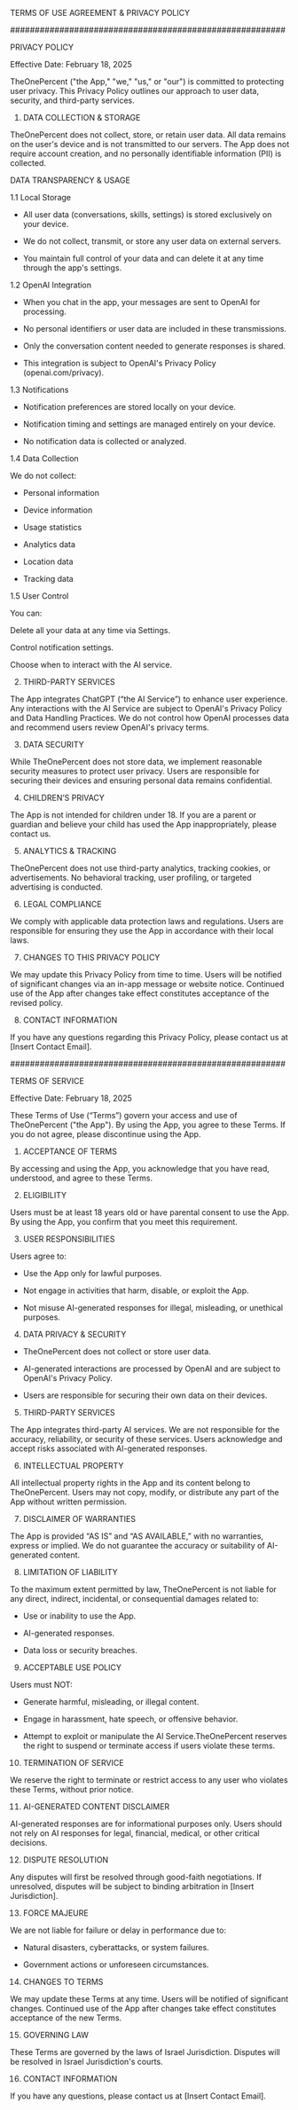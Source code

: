 TERMS OF USE AGREEMENT & PRIVACY POLICY

########################################################

PRIVACY POLICY

Effective Date: February 18, 2025

TheOnePercent ("the App," "we," "us," or "our") is committed to protecting user privacy. This Privacy Policy outlines our approach to user data, security, and third-party services.

1. DATA COLLECTION & STORAGE

TheOnePercent does not collect, store, or retain user data. All data remains on the user's device and is not transmitted to our servers. The App does not require account creation, and no personally identifiable information (PII) is collected.

DATA TRANSPARENCY & USAGE

1.1 Local Storage

- All user data (conversations, skills, settings) is stored exclusively on your device.

- We do not collect, transmit, or store any user data on external servers.

- You maintain full control of your data and can delete it at any time through the app's settings.

1.2 OpenAI Integration

- When you chat in the app, your messages are sent to OpenAI for processing.

- No personal identifiers or user data are included in these transmissions.

- Only the conversation content needed to generate responses is shared.

- This integration is subject to OpenAI's Privacy Policy (openai.com/privacy).

1.3 Notifications

- Notification preferences are stored locally on your device.

- Notification timing and settings are managed entirely on your device.

- No notification data is collected or analyzed.

1.4 Data Collection

We do not collect:

- Personal information

- Device information

- Usage statistics

- Analytics data

- Location data

- Tracking data

1.5 User Control

You can:

Delete all your data at any time via Settings.

Control notification settings.

Choose when to interact with the AI service.

2. THIRD-PARTY SERVICES

The App integrates ChatGPT (“the AI Service”) to enhance user experience. Any interactions with the AI Service are subject to OpenAI's Privacy Policy and Data Handling Practices. We do not control how OpenAI processes data and recommend users review OpenAI's privacy terms.

3. DATA SECURITY

While TheOnePercent does not store data, we implement reasonable security measures to protect user privacy. Users are responsible for securing their devices and ensuring personal data remains confidential.

4. CHILDREN’S PRIVACY

The App is not intended for children under 18. If you are a parent or guardian and believe your child has used the App inappropriately, please contact us.

5. ANALYTICS & TRACKING

TheOnePercent does not use third-party analytics, tracking cookies, or advertisements. No behavioral tracking, user profiling, or targeted advertising is conducted.

6. LEGAL COMPLIANCE

We comply with applicable data protection laws and regulations. Users are responsible for ensuring they use the App in accordance with their local laws.

7. CHANGES TO THIS PRIVACY POLICY

We may update this Privacy Policy from time to time. Users will be notified of significant changes via an in-app message or website notice. Continued use of the App after changes take effect constitutes acceptance of the revised policy.

8. CONTACT INFORMATION

If you have any questions regarding this Privacy Policy, please contact us at [Insert Contact Email].


########################################################

TERMS OF SERVICE

Effective Date: February 18, 2025

These Terms of Use (“Terms”) govern your access and use of TheOnePercent ("the App"). By using the App, you agree to these Terms. If you do not agree, please discontinue using the App.

1. ACCEPTANCE OF TERMS

By accessing and using the App, you acknowledge that you have read, understood, and agree to these Terms.

2. ELIGIBILITY

Users must be at least 18 years old or have parental consent to use the App. By using the App, you confirm that you meet this requirement.

3. USER RESPONSIBILITIES

Users agree to:

- Use the App only for lawful purposes.

- Not engage in activities that harm, disable, or exploit the App.

- Not misuse AI-generated responses for illegal, misleading, or unethical purposes.

4. DATA PRIVACY & SECURITY

- TheOnePercent does not collect or store user data.

- AI-generated interactions are processed by OpenAI and are subject to OpenAI's Privacy Policy.

- Users are responsible for securing their own data on their devices.

5. THIRD-PARTY SERVICES

The App integrates third-party AI services. We are not responsible for the accuracy, reliability, or security of these services. Users acknowledge and accept risks associated with AI-generated responses.

6. INTELLECTUAL PROPERTY

All intellectual property rights in the App and its content belong to TheOnePercent. Users may not copy, modify, or distribute any part of the App without written permission.

7. DISCLAIMER OF WARRANTIES

The App is provided “AS IS” and “AS AVAILABLE,” with no warranties, express or implied. We do not guarantee the accuracy or suitability of AI-generated content.

8. LIMITATION OF LIABILITY

To the maximum extent permitted by law, TheOnePercent is not liable for any direct, indirect, incidental, or consequential damages related to:

- Use or inability to use the App.

- AI-generated responses.

- Data loss or security breaches.

9. ACCEPTABLE USE POLICY

Users must NOT:

- Generate harmful, misleading, or illegal content.

- Engage in harassment, hate speech, or offensive behavior.

- Attempt to exploit or manipulate the AI Service.TheOnePercent reserves the right to suspend or terminate access if users violate these terms.

10. TERMINATION OF SERVICE

We reserve the right to terminate or restrict access to any user who violates these Terms, without prior notice.

11. AI-GENERATED CONTENT DISCLAIMER

AI-generated responses are for informational purposes only. Users should not rely on AI responses for legal, financial, medical, or other critical decisions.

12. DISPUTE RESOLUTION

Any disputes will first be resolved through good-faith negotiations. If unresolved, disputes will be subject to binding arbitration in [Insert Jurisdiction].

13. FORCE MAJEURE

We are not liable for failure or delay in performance due to:

- Natural disasters, cyberattacks, or system failures.

- Government actions or unforeseen circumstances.

14. CHANGES TO TERMS

We may update these Terms at any time. Users will be notified of significant changes. Continued use of the App after changes take effect constitutes acceptance of the new Terms.

15. GOVERNING LAW

These Terms are governed by the laws of Israel Jurisdiction. Disputes will be resolved in Israel Jurisdiction's courts.

16. CONTACT INFORMATION

If you have any questions, please contact us at [Insert Contact Email].

